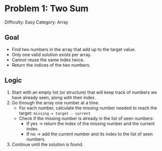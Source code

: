 # Problem 1: Two Sum
Difficulty: Easy
Category: Array

## Goal
- Find two numbers in the array that add up to the target value.
- Only one valid solution exists per array.
- Cannot reuse the same index twice.
- Return the indices of the two numbers.

## Logic
1. Start with an empty list (or structure) that will keep track of numbers we have already seen, along with their index.
2. Go through the array one number at a time.
   - For each number, calculate the missing number needed to reach the target: `missing = target - current`
   - Check if the missing number is already in the list of seen numbers:
     - If yes → return the index of the missing number and the current index.
     - If no → add the current number and its index to the list of seen numbers.
3. Continue until the solution is found.